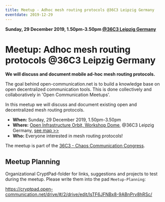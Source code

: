 ```yaml
---
title: Meetup - Adhoc mesh routing protocols @36C3 Leipzig Germany
eventdate: 2019-12-29
---
```


**Sunday, 29 December 2019, 1.50pm-3.50pm [@36C3 Leipzig Germany](https://events.ccc.de/category/congress/36c3/)**

# Meetup: Adhoc mesh routing protocols @36C3 Leipzig Germany

**We will discuss and document mobile ad-hoc mesh routing protocols.**

The goal behind open-communication.net is to build a knowledge base on open decentralized communication tools. This is done collectively and collaboratively in 'Open Communication Meetups'.

In this meetup we will discuss and document existing open and decentralized mesh routing protocols. 

* **When:** Sunday, 29 December 2019, 1.50pm-3.50pm
* **Where:** [Open Infrastructure Orbit, Workshop Dome](https://36c3.c3nav.de/l/oio-workshop/), @36C3 Leipzig Germany, [see map >>](https://www.openstreetmap.org/#map=15/51.3967/12.3981)
* **Who:** Everyone interested in mesh routing protocols!

The meetup is part of the [36C3 - Chaos Communication Congress](https://events.ccc.de/category/congress/36c3/).


## Meetup Planning

Organizational CryptPad-folder for links, suggestions and projects to test during the meetup. Please write them into the pad `Meetup-Planning`:

https://cryptpad.open-communication.net/drive/#/2/drive/edit/lsTF6JFNBx8-9ABnPrv8hRSc/